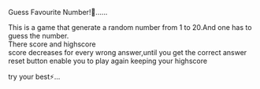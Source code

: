 Guess Favourite Number!🤞......<br>

This is a game that generate a random number from 1 to 20.And one has to guess the number.<br>
There score and highscore<br>
score decreases for every wrong answer,until you get the correct answer<br>
reset button enable you to play again keeping your highscore<br>

try your best⚡...

